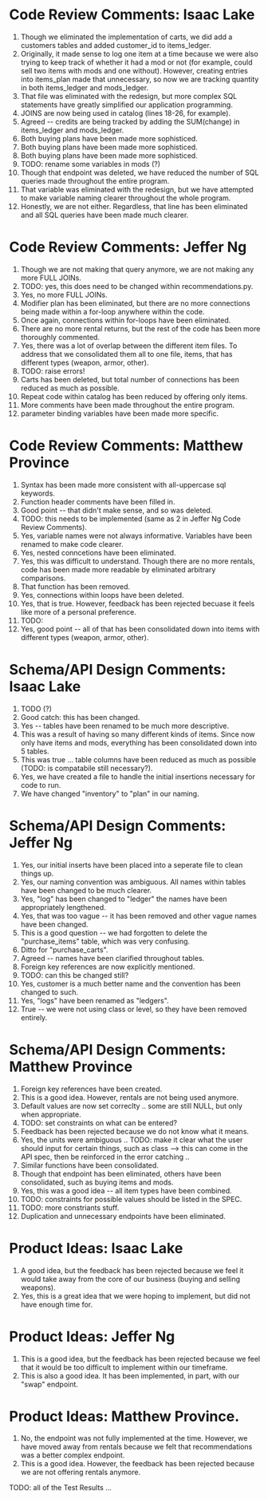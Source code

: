 # Code Review Comments: Isaac Lake
1. Though we eliminated the implementation of carts, we did add a customers tables and added customer_id to items_ledger.
2. Originally, it made sense to log one item at a time because we were also trying to keep track of whether it had a mod or not (for example, could sell two items with mods and one without). However, creating entries into items_plan made that unnecessary, so now we are tracking quantity in both items_ledger and mods_ledger.
3. That file was eliminated with the redesign, but more complex SQL statements have greatly simplified our application programming.
4. JOINS are now being used in catalog (lines 18-26, for example).
5. Agreed -- credits are being tracked by adding the SUM(change) in items_ledger and mods_ledger.
6. Both buying plans have been made more sophisticed. 
7. Both buying plans have been made more sophisticed. 
8. Both buying plans have been made more sophisticed. 
9. TODO: rename some variables in mods (?)
10. Though that endpoint was deleted, we have reduced the number of SQL queries made throughout the entire program. 
11. That variable was eliminated with the redesign, but we have attempted to make variable naming clearer throughout the whole program. 
12. Honestly, we are not either. Regardless, that line has been eliminated and all SQL queries have been made much clearer. 

# Code Review Comments: Jeffer Ng
1. Though we are not making that query anymore, we are not making any more FULL JOINs. 
2. TODO: yes, this does need to be changed within recommendations.py.
3. Yes, no more FULL JOINs. 
4. Modifier plan has been eliminated, but there are no more connections being made within a for-loop anywhere within the code. 
5. Once again, connections within for-loops have been eliminated.
6. There are no more rental returns, but the rest of the code has been more thoroughly commented. 
7. Yes, there was a lot of overlap between the different item files. To address that we consolidated them all to one file, items, that has different types (weapon, armor, other).
8. TODO: raise errors!
9. Carts has been deleted, but total number of connections has been reduced as much as possible.
10. Repeat code within catalog has been reduced by offering only items. 
11. More comments have been made throughout the entire program. 
12. parameter binding variables have been made more specific. 

# Code Review Comments: Matthew Province
1. Syntax has been made more consistent with all-uppercase sql keywords.
2. Function header comments have been filled in. 
3. Good point -- that didn't make sense, and so was deleted.
4. TODO: this needs to be implemented (same as 2 in Jeffer Ng Code Review Comments).
5. Yes, variable names were not always informative. Variables have been renamed to make code clearer. 
6. Yes, nested conncetions have been eliminated. 
7. Yes, this was difficult to understand. Though there are no more rentals, code has been made more readable by eliminated arbitrary comparisons.
8. That function has been removed.
9. Yes, connections within loops have been deleted. 
10. Yes, that is true. However, feedback has been rejected becuase it feels like more of a personal preference. 
11. TODO: 
12. Yes, good point -- all of that has been consolidated down into items with different types (weapon, armor, other). 

# Schema/API Design Comments: Isaac Lake
1. TODO (?)
2. Good catch: this has been changed.
3. Yes -- tables have been renamed to be much more descriptive. 
4. This was a result of having so many different kinds of items. Since now only have items and mods, everything has been consolidated down into 5 tables. 
5. This was true ... table columns have been reduced as much as possible (TODO: is compatabile still necessary?).
6. Yes, we have created a file to handle the initial insertions necessary for code to run. 
7. We have changed "inventory" to "plan" in our naming. 

# Schema/API Design Comments: Jeffer Ng
1. Yes, our initial inserts have been placed into a seperate file to clean things up.
2. Yes, our naming convention was ambiguous. All names within tables have been changed to be much clearer. 
3. Yes, "log" has been changed to "ledger" the names have been appropriately lengthened. 
4. Yes, that was too vague -- it has been removed and other vague names have been changed. 
5. This is a good question -- we had forgotten to delete the "purchase_items" table, which was very confusing. 
6. Ditto for "purchase_carts".
7. Agreed -- names have been clarified throughout tables.
8. Foreign key references are now explicitly mentioned. 
9. TODO: can this be changed still? 
10. Yes, customer is a much better name and the convention has been changed to such. 
11. Yes, "logs" have been renamed as "ledgers".
12. True -- we were not using class or level, so they have been removed entirely. 

# Schema/API Design Comments: Matthew Province
1. Foreign key references have been created. 
2. This is a good idea. However, rentals are not being used anymore. 
3. Default values are now set correclty .. some are still NULL, but only when appropriate.
4. TODO: set constraints on what can be entered? 
5. Feedback has been rejected because we do not know what it means. 
6. Yes, the units were ambiguous .. 
TODO: make it clear what the user should input for certain things, such as class 
--> this can come in the API spec, then be reinforced in the error catching .. 
7. Similar functions have been consolidated. 
8. Though that endpoint has been eliminated, others have been consolidated, such as buying items and mods. 
9. Yes, this was a good idea -- all item types have been combined. 
10. TODO: constraints for possible values should be listed in the SPEC.
11. TODO: more constriants stuff.
12. Duplication and unnecessary endpoints have been eliminated. 

# Product Ideas: Isaac Lake
1. A good idea, but the feedback has been rejected because we feel it would take away from the core of our business (buying and selling weapons).
2. Yes, this is a great idea that we were hoping to implement, but did not have enough time for. 

# Product Ideas: Jeffer Ng
1. This is a good idea, but the feedback has been rejected because we feel that it would be too difficult to implement within our timeframe. 
2. This is also a good idea. It has been implemented, in part, with our "swap" endpoint. 

# Product Ideas: Matthew Province. 
1. No, the endpoint was not fully implemented at the time. However, we have moved away from rentals because we felt that recommendations was a better complex endpoint. 
2. This is a good idea. However, the feedback has been rejected because we are not offering rentals anymore. 

TODO: all of the Test Results ... 
